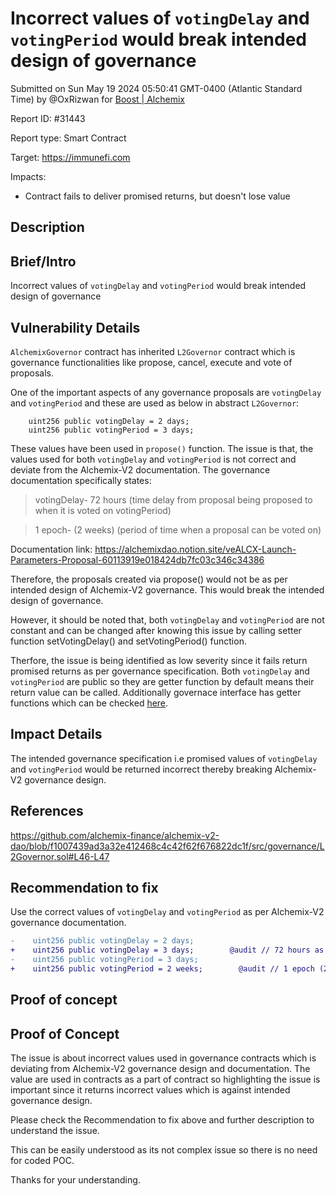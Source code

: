 
# Incorrect values of `votingDelay` and `votingPeriod` would break intended design of governance

Submitted on Sun May 19 2024 05:50:41 GMT-0400 (Atlantic Standard Time) by @OxRizwan for [Boost | Alchemix](https://immunefi.com/bounty/alchemix-boost/)

Report ID: #31443

Report type: Smart Contract

Target: https://immunefi.com

Impacts:
- Contract fails to deliver promised returns, but doesn't lose value

## Description
## Brief/Intro
Incorrect values of `votingDelay` and `votingPeriod` would break intended design of governance

## Vulnerability Details

`AlchemixGovernor` contract has inherited `L2Governor` contract which is governance functionalities like propose, cancel, execute and vote of proposals.

One of the important aspects of any governance proposals are `votingDelay` and `votingPeriod` and these are used as below in abstract `L2Governor`:

```solidity
    uint256 public votingDelay = 2 days;
    uint256 public votingPeriod = 3 days;
```
These values have been used in `propose()` function. The issue is that, the values used for both `votingDelay` and `votingPeriod` is not correct and deviate from the Alchemix-V2 documentation. The governance documentation specifically states:

> votingDelay- 72 hours (time delay from proposal being proposed to when it is voted on votingPeriod)

> 1 epoch- (2 weeks) (period of time when a proposal can be voted on) 

Documentation link: https://alchemixdao.notion.site/veALCX-Launch-Parameters-Proposal-60113919e018424db7fc03c346c34386

Therefore, the proposals created via propose() would not be as per intended design of Alchemix-V2 governance. This would break the intended design of governance.

However, it should be noted that, both `votingDelay` and `votingPeriod` are not constant and can be changed after knowing this issue by calling setter function setVotingDelay() and setVotingPeriod() function.

Therfore, the issue is being identified as low severity since it fails return promised returns as per governance specification. Both `votingDelay` and `votingPeriod` are public so they are getter function by default means their return value can be called. Additionally governace interface has getter functions which can be checked [here](https://github.com/alchemix-finance/alchemix-v2-dao/blob/f1007439ad3a32e412468c4c42f62f676822dc1f/src/interfaces/IGovernor.sol#L133-L147).

## Impact Details
The intended governance specification i.e promised values of `votingDelay` and `votingPeriod` would be returned incorrect thereby breaking Alchemix-V2 governance design.

## References
https://github.com/alchemix-finance/alchemix-v2-dao/blob/f1007439ad3a32e412468c4c42f62f676822dc1f/src/governance/L2Governor.sol#L46-L47

## Recommendation to fix
Use the correct values of `votingDelay` and `votingPeriod` as per Alchemix-V2 governance documentation.

```diff
-    uint256 public votingDelay = 2 days;
+    uint256 public votingDelay = 3 days;        @audit // 72 hours as per docs
-    uint256 public votingPeriod = 3 days;
+    uint256 public votingPeriod = 2 weeks;        @audit // 1 epoch (2 weeks) as per docs
```

        
## Proof of concept
## Proof of Concept
The issue is about incorrect values used in governance contracts which is deviating from Alchemix-V2 governance design and documentation. The value are used in contracts as a part of contract so highlighting the issue is important since it returns incorrect values which is against intended governance design.

Please check the Recommendation to fix above and further description to understand the issue. 

This can be easily understood as its not complex issue so there is no need for coded POC.

Thanks for your understanding.